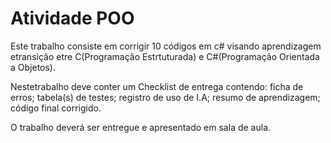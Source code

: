 # Atividade POO

Este trabalho consiste em corrigir 10 códigos em c# visando aprendizagem etransição etre C(Programação Estrtuturada) e C#(Programação Orientada a Objetos).

Nestetrabalho deve conter um Checklist de entrega contendo: ficha de erros; tabela(s) de testes; registro de uso de I.A; resumo de aprendizagem; código final corrigido.

O trabalho deverá ser entregue e apresentado em sala de aula.